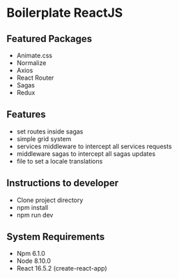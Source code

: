 # Boilerplate ReactJS

## Featured Packages
- Animate.css
- Normalize
- Axios
- React Router
- Sagas
- Redux

## Features
- set routes inside sagas
- simple grid system
- services middleware to intercept all services requests
- middleware sagas to intercept all sagas updates
- file to set a locale translations

## Instructions to developer
- Clone project directory
- npm install
- npm run dev

## System Requirements
- Npm 6.1.0
- Node 8.10.0
- React 16.5.2 (create-react-app)
